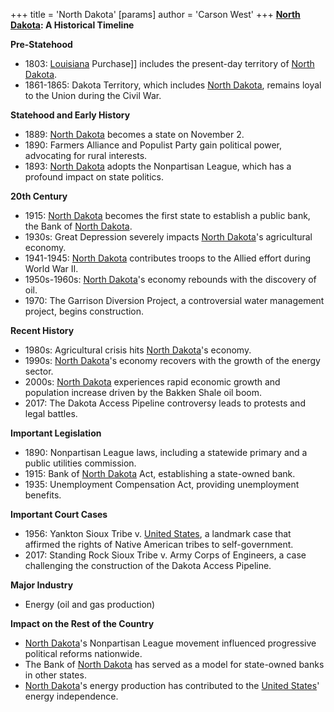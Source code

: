 +++
 title = 'North Dakota'
[params]
	author = 'Carson West'
+++
**[North Dakota](./../north-dakota/): A Historical Timeline**

**Pre-Statehood**

* 1803: [Louisiana](./../louisiana/) Purchase]] includes the present-day territory of [North Dakota](./../north-dakota/).
* 1861-1865: Dakota Territory, which includes [North Dakota](./../north-dakota/), remains loyal to the Union during the Civil War.

**Statehood and Early History**

* 1889: [North Dakota](./../north-dakota/) becomes a state on November 2.
* 1890: Farmers Alliance and Populist Party gain political power, advocating for rural interests.
* 1893: [North Dakota](./../north-dakota/) adopts the Nonpartisan League, which has a profound impact on state politics.

**20th Century**

* 1915: [North Dakota](./../north-dakota/) becomes the first state to establish a public bank, the Bank of [North Dakota](./../north-dakota/).
* 1930s: Great Depression severely impacts [North Dakota](./../north-dakota/)'s agricultural economy.
* 1941-1945: [North Dakota](./../north-dakota/) contributes troops to the Allied effort during World War II.
* 1950s-1960s: [North Dakota](./../north-dakota/)'s economy rebounds with the discovery of oil.
* 1970: The Garrison Diversion Project, a controversial water management project, begins construction.

**Recent History**

* 1980s: Agricultural crisis hits [North Dakota](./../north-dakota/)'s economy.
* 1990s: [North Dakota](./../north-dakota/)'s economy recovers with the growth of the energy sector.
* 2000s: [North Dakota](./../north-dakota/) experiences rapid economic growth and population increase driven by the Bakken Shale oil boom.
* 2017: The Dakota Access Pipeline controversy leads to protests and legal battles.

**Important Legislation**

* 1890: Nonpartisan League laws, including a statewide primary and a public utilities commission.
* 1915: Bank of [North Dakota](./../north-dakota/) Act, establishing a state-owned bank.
* 1935: Unemployment Compensation Act, providing unemployment benefits.

**Important Court Cases**

* 1956: Yankton Sioux Tribe v. [United States](./../united-states/), a landmark case that affirmed the rights of Native American tribes to self-government.
* 2017: Standing Rock Sioux Tribe v. Army Corps of Engineers, a case challenging the construction of the Dakota Access Pipeline.

**Major Industry**

* Energy (oil and gas production)

**Impact on the Rest of the Country**

* [North Dakota](./../north-dakota/)'s Nonpartisan League movement influenced progressive political reforms nationwide.
* The Bank of [North Dakota](./../north-dakota/) has served as a model for state-owned banks in other states.
* [North Dakota](./../north-dakota/)'s energy production has contributed to the [United States](./../united-states/)' energy independence.
